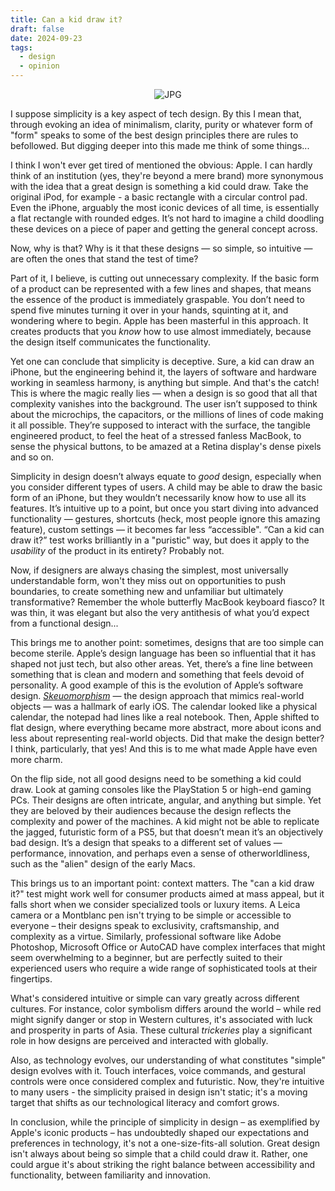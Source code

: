 ```yaml
---
title: Can a kid draw it?
draft: false
date: 2024-09-23
tags:
  - design
  - opinion
---
```


<div style="text-align: center;">
    <img src="https://nova-escola-producao.s3.amazonaws.com/KeFMSqBNZJ9As2gVfvxX4hf7WQXt8qkxKaAq9R6HmsjNv8bakuEEwxycGnwb/materia-desenho-desenvolvimento-crianca-desenho-1-creche-central-usp.jpg" alt="JPG">
</div>

I suppose simplicity is a key aspect of tech design. By this I mean that, through evoking an idea of minimalism, clarity, purity or whatever form of "form" speaks to some of the best design principles there are rules to befollowed. But digging deeper into this made me think of some things...

I think I won't ever get tired of mentioned the obvious: Apple. I can hardly think of an institution (yes, they're beyond a mere brand) more synonymous with the idea that a great design is something a kid could draw. Take the original iPod, for example - a basic rectangle with a circular control pad. Even the iPhone, arguably the most iconic devices of all time, is essentially a flat rectangle with rounded edges. It’s not hard to imagine a child doodling these devices on a piece of paper and getting the general concept across.

Now, why is that? Why is it that these designs — so simple, so intuitive — are often the ones that stand the test of time?

Part of it, I believe, is cutting out unnecessary complexity. If the basic form of a product can be represented with a few lines and shapes, that means the essence of the product is immediately graspable. You don’t need to spend five minutes turning it over in your hands, squinting at it, and wondering where to begin. Apple has been masterful in this approach. It creates products that you _know_ how to use almost immediately, because the design itself communicates the functionality.

Yet one can conclude that simplicity is deceptive. Sure, a kid can draw an iPhone, but the engineering behind it, the layers of software and hardware working in seamless harmony, is anything but simple. And that's the catch! This is where the magic really lies — when a design is so good that all that complexity vanishes into the background. The user isn’t supposed to think about the microchips, the capacitors, or the millions of lines of code making it all possible. They’re supposed to interact with the surface, the tangible engineered product, to feel the heat of a stressed fanless MacBook, to sense the physical buttons, to be amazed at a Retina display's dense pixels and so on.

Simplicity in design doesn’t always equate to _good_ design, especially when you consider different types of users. A child may be able to draw the basic form of an iPhone, but they wouldn’t necessarily know how to use all its features. It’s intuitive up to a point, but once you start diving into advanced functionality — gestures, shortcuts (heck, most people ignore this amazing feature), custom settings — it becomes far less “accessible".  “Can a kid can draw it?” test works brilliantly in a "puristic" way, but does it apply to the _usability_ of the product in its entirety? Probably not.

Now, if designers are always chasing the simplest, most universally understandable form, won't they miss out on opportunities to push boundaries, to create something new and unfamiliar but ultimately transformative? Remember the whole butterfly MacBook keyboard fiasco? It was thin, it was elegant but also the very antithesis of what you’d expect from a functional design...

This brings me to another point: sometimes, designs that are too simple can become sterile. Apple’s design language has been so influential that it has shaped not just tech, but also other areas. Yet, there’s a fine line between something that is clean and modern and something that feels devoid of personality. A good example of this is the evolution of Apple’s software design. *[Skeuomorphism](https://youtu.be/jG2iaU-JVhI?si=1weIe2863mXWc3vH)* — the design approach that mimics real-world objects — was a hallmark of early iOS. The calendar looked like a physical calendar, the notepad had lines like a real notebook. Then, Apple shifted to flat design, where everything became more abstract, more about icons and less about representing real-world objects. Did that make the design better? I think, particularly, that yes! And this is to me what made Apple have even more charm.

On the flip side, not all good designs need to be something a kid could draw. Look at gaming consoles like the PlayStation 5 or high-end gaming PCs. Their designs are often intricate, angular, and anything but simple. Yet they are beloved by their audiences because the design reflects the complexity and power of the machines. A kid might not be able to replicate the jagged, futuristic form of a PS5, but that doesn’t mean it’s an objectively bad design. It’s a design that speaks to a different set of values — performance, innovation, and perhaps even a sense of otherworldliness, such as the "alien" design of the early Macs.

This brings us to an important point: context matters. The "can a kid draw it?" test might work well for consumer products aimed at mass appeal, but it falls short when we consider specialized tools or luxury items. A Leica camera or a Montblanc pen isn't trying to be simple or accessible to everyone – their designs speak to exclusivity, craftsmanship, and complexity as a virtue. Similarly, professional software like Adobe Photoshop, Microsoft Office or AutoCAD have complex interfaces that might seem overwhelming to a beginner, but are perfectly suited to their experienced users who require a wide range of sophisticated tools at their fingertips.

What's considered intuitive or simple can vary greatly across different cultures. For instance, color symbolism differs around the world – while red might signify danger or stop in Western cultures, it's associated with luck and prosperity in parts of Asia. These cultural *trickeries* play a significant role in how designs are perceived and interacted with globally.

Also, as technology evolves, our understanding of what constitutes "simple" design evolves with it. Touch interfaces, voice commands, and gestural controls were once considered complex and futuristic. Now, they're intuitive to many users - the simplicity praised in design isn't static; it's a moving target that shifts as our technological literacy and comfort grows.

In conclusion, while the principle of simplicity in design – as exemplified by Apple's iconic products – has undoubtedly shaped our expectations and preferences in technology, it's not a one-size-fits-all solution. Great design isn't always about being so simple that a child could draw it. Rather, one could argue it's about striking the right balance between accessibility and functionality, between familiarity and innovation.
